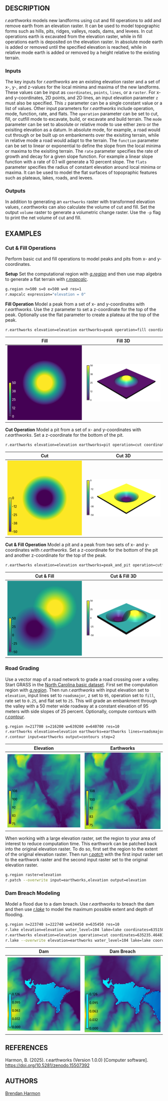 ## DESCRIPTION

*r.earthworks* models new landforms
using cut and fill operations
to add and remove earth
from an elevation raster.
It can be used to model topographic forms
such as  hills, pits, ridges, valleys,
roads, dams, and levees.
In cut operations
earth is excavated from the elevation raster,
while in fill operations
earth is deposited on the elevation raster.
In absolute mode
earth is added or removed
until the specified elevation is reached,
while in relative mode
earth is added or removed
by a height relative to the existing terrain.

### Inputs

The key inputs for *r.earthworks*
are an existing elevation raster
and a set of x-, y-, and z-values
for the local minima and maxima
of the new landforms.
These values can be input as
`coordinates`, `points`, `lines`, or a `raster`.
For x- and y-coordinates, 2D points, and 2D lines,
an input elevation parameter `z`
must also be specified.
This `z` parameter can be
a single constant value
or a list of values.
Other input parameters
for *r.earthworks* include
operation, mode, function, rate, and flats.
The `operation` parameter can be set to
cut, fill, or cutfill mode
to excavate, build, or excavate and build terrain.
The `mode` parameter can be set to
absolute or relative mode
to use either zero or
the exisiting elevation as a datum.
In absolute mode, for example,
a road would cut through
or be built up on embankments over
the exisiting terrain,
while in relative mode
a road would adapt to the terrain.
The `function` parameter can be set to
linear or exponential
to define the slope
from the local minima or maxima
to the exisiting terrain.
The `rate` parameter specifies the
rate of growth and decay
for a given slope function.
For example a linear slope function
with a rate of 0.1
will generate a 10 percent slope.
The `flats` parameter specifies the radius
of constant elevation around local minima or maxima.
It can be used to model the flat surfaces
of topopraphic features such as
plateaus, lakes, roads, and levees.

### Outputs

In addition to generating an `earthworks` raster
with transformed elevation values,
*r.earthworks* can also calculate
the volume of cut and fill.
Set the output `volume` raster
to generate a volumetric change raster.
Use the `-p` flag
to print the net volume of cut and fill.

<!-- ## NOTES -->

## EXAMPLES

### Cut & Fill Operations

Perform basic cut and fill operations
to model peaks and pits from x- and y-coordinates.

**Setup**
Set the computational region
with [*g.region*](https://grass.osgeo.org/grass-stable/manuals/g.region.html)
and then use map algebra to generate a flat terrain
with [*r.mapcalc*](https://grass.osgeo.org/grass-stable/manuals/r.mapcalc.html).

```sh
g.region n=500 s=0 e=500 w=0 res=1
r.mapcalc expression="elevation = 0"
```

**Fill Operation**
Model a peak from a set of x- and y-coordinates with *r.earthworks*.
Use the z parameter to set a z-coordinate for the top of the peak.
Optionally use the flat parameter to create a plateau
at the top of the peak.

```sh
r.earthworks elevation=elevation earthworks=peak operation=fill coordinates=250,250 z=50 rate=0.5 flat=50
```

| Fill | Fill 3D|
| ---- | ------ |
| ![Fill operation](r_earthworks_01.png) | ![3D fill operation](r_earthworks_02.png) |

**Cut Operation**
Model a pit from a set of x- and y-coordinates with *r.earthworks*.
Set a z-coordinate for the bottom of the pit.

```sh
r.earthworks elevation=elevation earthworks=pit operation=cut coordinates=250,250 z=-50 rate=0.5 flat=50
```

| Cut | Cut 3D|
| ---- | ---- |
| ![Cut operation](r_earthworks_03.png) | ![3D cut operation](r_earthworks_04.png) |

**Cut & Fill Operation**
Model a pit and a peak from two sets of x- and y-coordinates
with *r.earthworks*.
Set a z-coordinate for the bottom of the pit
and another z-coordinate for the top of the peak.

```sh
r.earthworks elevation=elevation earthworks=peak_and_pit operation=cutfill coordinates=180,180,320,320 z=-50,50 rate=0.5 flat=50
```

| Cut & Fill | Cut & Fill 3D|
| ---------- | ------------ |
| ![Cut-fill operation](r_earthworks_05.png) | ![3D cut-fill operation](r_earthworks_06.png) |

### Road Grading

Use a vector map of a road network
to grade a road crossing over a valley.
Start GRASS in the
[North Carolina basic dataset](https://grass.osgeo.org/sampledata/north_carolina/nc_basic_spm_grass7.zip).
First set the computation region with
[*g.region*](https://grass.osgeo.org/grass-stable/manuals/g.region.html).
Then run *r.earthworks*
with input elevation set to `elevation`,
input lines set to `roadsmajor`,
z set to `95`,
operation set to `fill`,
rate set to `0.25`,
and flat set to `25`.
This will grade an embankment through the valley
with a 50 meter wide roadway
at a constant elevation of 95 meters
with side slopes of 25 percent.
Optionally, compute contours with
[*r.contour*](https://grass.osgeo.org/grass-stable/manuals/r.contour.html).

```sh
g.region n=217700 s=216200 w=639200 e=640700 res=10
r.earthworks elevation=elevation earthworks=earthworks lines=roadsmajor z=95 rate=0.25 operation=fill flat=25
r.contour input=earthworks output=contours step=2
```

| Elevation | Earthworks |
| --------- | ---------- |
| ![Elevation](r_earthworks_07.png) | ![Earthworks](r_earthworks_08.png) |

<!-- Print volume of fill -->

When working with a large elevation raster,
set the region to your area of interest
to reduce computation time.
This earthwork can be patched back into the
original elevation raster.
To do so, first set the region to the extent
of the original elevation raster.
Then run
[*r.patch*](https://grass.osgeo.org/grass-stable/manuals/r.patch.html)
with the first input raster set to the earthwork raster
and the second input raster set to the original elevation raster.

```sh
g.region raster=elevation
r.patch --overwrite input=earthworks,elevation output=elevation
```

### Dam Breach Modeling

Model a flood due to a dam breach.
Use *r.earthworks* to breach the dam
and then use
[*r.lake*](https://grass.osgeo.org/grass-stable/manuals/r.lake.html)
to model the maximum possible extent and depth of flooding.

```sh
g.region n=223740 s=222740 w=634450 e=635450 res=10
r.lake elevation=elevation water_level=104 lake=lake coordinates=635150.7489931877,223203.9595016748
r.earthworks elevation=elevation operation=cut coordinates=635235.4648198467,223210.9879314204 z=103 rate=0.5 flat=20
r.lake --overwrite elevation=earthworks water_level=104 lake=lake coordinates=635150.7489931877,223203.9595016748
```

| Dam | Dam Breach |
| --------- | ---------- |
| ![Dam](r_earthworks_09.png) | ![Dam Breach](r_earthworks_10.png) |

<!-- ## TODO -->

<!-- ## KNOWN ISSUES -->

## REFERENCES

Harmon, B. (2025). r.earthworks (Version 1.0.0) [Computer software]. https://doi.org/10.5281/zenodo.15507392

<!-- ## SEE ALSO -->

## AUTHORS

[Brendan Harmon](https://baharmon.github.io/)
